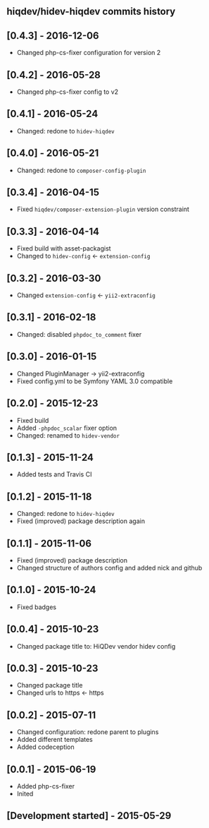 hiqdev/hidev-hiqdev commits history
-----------------------------------

## [0.4.3] - 2016-12-06

- Changed php-cs-fixer configuration for version 2

## [0.4.2] - 2016-05-28

- Changed php-cs-fixer config to v2

## [0.4.1] - 2016-05-24

- Changed: redone to `hidev-hiqdev`

## [0.4.0] - 2016-05-21

- Changed: redone to `composer-config-plugin`

## [0.3.4] - 2016-04-15

- Fixed `hiqdev/composer-extension-plugin` version constraint

## [0.3.3] - 2016-04-14

- Fixed build with asset-packagist
- Changed to `hidev-config` <- `extension-config`

## [0.3.2] - 2016-03-30

- Changed `extension-config` <- `yii2-extraconfig`

## [0.3.1] - 2016-02-18

- Changed: disabled `phpdoc_to_comment` fixer

## [0.3.0] - 2016-01-15

- Changed PluginManager -> yii2-extraconfig
- Fixed config.yml to be Symfony YAML 3.0 compatible

## [0.2.0] - 2015-12-23

- Fixed build
- Added `-phpdoc_scalar` fixer option
- Changed: renamed to `hidev-vendor`

## [0.1.3] - 2015-11-24

- Added tests and Travis CI

## [0.1.2] - 2015-11-18

- Changed: redone to `hidev-hiqdev`
- Fixed (improved) package description again

## [0.1.1] - 2015-11-06

- Fixed (improved) package description
- Changed structure of authors config and added nick and github

## [0.1.0] - 2015-10-24

- Fixed badges

## [0.0.4] - 2015-10-23

- Changed package title to: HiQDev vendor hidev config

## [0.0.3] - 2015-10-23

- Changed package title
- Changed urls to https <- https

## [0.0.2] - 2015-07-11

- Changed configuration: redone parent to plugins
- Added different templates
- Added codeception

## [0.0.1] - 2015-06-19

- Added php-cs-fixer
- Inited

## [Development started] - 2015-05-29
